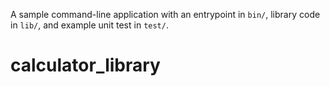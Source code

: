 A sample command-line application with an entrypoint in `bin/`, library code
in `lib/`, and example unit test in `test/`.
# calculator_library
